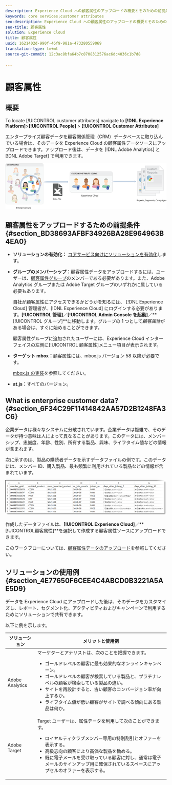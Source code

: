 ```yaml
---
description: Experience Cloud への顧客属性のアップロードの概要とそのための前提条件に関する情報です。
keywords: core services;customer attributes
seo-description: Experience Cloud への顧客属性のアップロードの概要とそのための前提条件に関する情報です。
seo-title: 顧客属性
solution: Experience Cloud
title: 顧客属性
uuid: 1621402d-990f-46f9-981a-473280559069
translation-type: tm+mt
source-git-commit: 12c3ac8bfa64b7c8708312576ac6dc4036c1b7d8

---
```



# 顧客属性

## 概要

To locate [!UICONTROL customer attributes] navigate to **[!DNL Experience Platform]**>**[!UICONTROL  People]** > **[!UICONTROL Customer Attributes]**

エンタープライズ顧客データを顧客関係管理（CRM）データベースに取り込んでいる場合は、そのデータを Experience Cloud の顧客属性データソースにアップロードできます。アップロード後は、データを [!DNL Adobe Analytics] と [!DNL Adobe Target] で利用できます。

![](assets/custom_reports.png)

## 顧客属性をアップロードするための前提条件 {#section_BD38693AFBF34926BA28E964963B4EA0}


* **ソリューションの有効化：** [コアサービス向けにソリューションを有効化](../core-services/core-services.md#concept_07ED1D5C64234E77976E6D572E78FB9C)します。

* **グループのメンバーシップ：**&#x200B;顧客属性データをアップロードするには、ユーザーは、[顧客属性グループ](../admin-getting-started/admin-getting-started.md#task_3295A85536BF48899A1AB40D207E77E9)のメンバーである必要があります。また、Adobe Analytics グループまたは Adobe Target グループのいずれかに属している必要もあります。

   自社が顧客属性にアクセスできるかどうかを知るには、 [!DNL Experience Cloud] 管理者が、[!DNL Experience Cloud] にログインする必要があります。**[!UICONTROL 管理]**／**[!UICONTROL  Admin Console を起動]**／**[!UICONTROL グループ]**に移動します。グループの 1 つとして&#x200B;*顧客属性*がある場合は、すぐに始めることができます。

   顧客属性グループに追加されたユーザーには、Experience Cloud インターフェイスの左側に[!UICONTROL 顧客属性]メニュー項目が表示されます。

* **ターゲット mbox：**&#x200B;顧客属性には、mbox.js バージョン 58 以降が必要です。


   [mbox.js の実装](https://docs.adobe.com/content/help/en/target/using/implement-target/client-side/mbox-implement/mbox-download.html)を参照してください。

* **at.js：**&#x200B;すべてのバージョン。

## What is enterprise customer data? {#section_6F34C29F11414842AA57D2B1248FA3C6}

企業データは様々なシステムに分散されています。企業データは複雑で、そのデータが持つ意味は人によって異なることがあります。このデータには、メンバーシップ、忠誠度、年齢、性別、所有する製品、興味、ライフタイム値などの情報が含まれます。

次に示すのは、製品の購読者データを示すデータファイルの例です。このデータには、メンバー ID、購入製品、最も頻繁に利用されている製品などの情報が含まれています。

![](assets/01_crs_usecase.png)

作成したデータファイルは、**[!UICONTROL Experience Cloud]**／**[!UICONTROL &#x200B;顧客属性]**を選択して作成する顧客属性ソースにアップロードできます。

このワークフローについては、[顧客属性データのアップロード](../attributes/t-crs-usecase.md#task_BCC327B2A0EF4A1BBB2934013AB92B78)を参照してください。

## ソリューションの使用例 {#section_4E77650F6CEE4C4ABCD0B3221A5AE5D9}

データを Experience Cloud にアップロードした後は、そのデータをカスタマイズし、レポート、セグメント化、アクティビティおよびキャンペーンで利用するためにソリューションで共有できます。

以下に例を示します。

| ソリューション | メリットと使用例 |
|--- |--- |
| Adobe Analytics | マーケターとアナリストは、次のことを把握できます。<ul><li>ゴールドレベルの顧客に最も効果的なオンラインキャンペーン。</li><li>ゴールドレベルの顧客が検索している製品と、プラチナレベルの顧客が検索している製品の違い。</li><li>サイトを再設計すると、古い顧客のコンバージョン率が向上するか。</li><li>ライフタイム値が低い顧客がサイトで調べる傾向にある製品は何か。</li></ul> |
| Adobe Target | Target ユーザーは、属性データを利用して次のことができます。<ul><li>ロイヤルティクラブメンバー専用の特別割引とオファーを表示する。</li><li>高級志向の顧客により高価な製品を勧める。</li><li>既に電子メールを受け取っている顧客に対し、通常は電子メールのサインアップ用に確保されているスペースにアップセルのオファーを表示する。</li></ul> |
